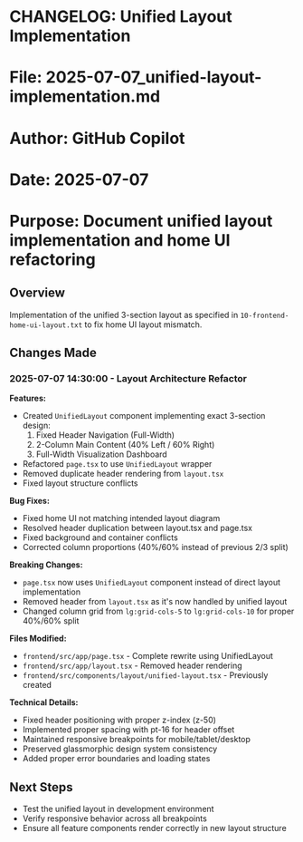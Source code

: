 # CHANGELOG: Unified Layout Implementation
# File: 2025-07-07_unified-layout-implementation.md
# Author: GitHub Copilot
# Date: 2025-07-07
# Purpose: Document unified layout implementation and home UI refactoring

## Overview
Implementation of the unified 3-section layout as specified in `10-frontend-home-ui-layout.txt` to fix home UI layout mismatch.

## Changes Made

### 2025-07-07 14:30:00 - Layout Architecture Refactor
**Features:**
- Created `UnifiedLayout` component implementing exact 3-section design:
  1. Fixed Header Navigation (Full-Width)
  2. 2-Column Main Content (40% Left / 60% Right)  
  3. Full-Width Visualization Dashboard
- Refactored `page.tsx` to use `UnifiedLayout` wrapper
- Removed duplicate header rendering from `layout.tsx`
- Fixed layout structure conflicts

**Bug Fixes:**
- Fixed home UI not matching intended layout diagram
- Resolved header duplication between layout.tsx and page.tsx
- Fixed background and container conflicts
- Corrected column proportions (40%/60% instead of previous 2/3 split)

**Breaking Changes:**
- `page.tsx` now uses `UnifiedLayout` component instead of direct layout implementation
- Removed header from `layout.tsx` as it's now handled by unified layout
- Changed column grid from `lg:grid-cols-5` to `lg:grid-cols-10` for proper 40%/60% split

**Files Modified:**
- `frontend/src/app/page.tsx` - Complete rewrite using UnifiedLayout
- `frontend/src/app/layout.tsx` - Removed header rendering
- `frontend/src/components/layout/unified-layout.tsx` - Previously created

**Technical Details:**
- Fixed header positioning with proper z-index (z-50)
- Implemented proper spacing with pt-16 for header offset
- Maintained responsive breakpoints for mobile/tablet/desktop
- Preserved glassmorphic design system consistency
- Added proper error boundaries and loading states

## Next Steps
- Test the unified layout in development environment
- Verify responsive behavior across all breakpoints
- Ensure all feature components render correctly in new layout structure
